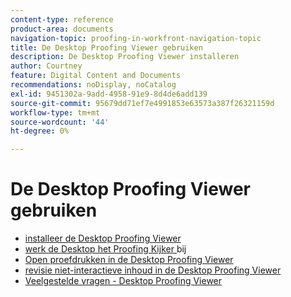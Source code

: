 ```yaml
---
content-type: reference
product-area: documents
navigation-topic: proofing-in-workfront-navigation-topic
title: De Desktop Proofing Viewer gebruiken
description: De Desktop Proofing Viewer installeren
author: Courtney
feature: Digital Content and Documents
recommendations: noDisplay, noCatalog
exl-id: 9451302a-9add-4958-91e9-8d4de6add139
source-git-commit: 95679dd71ef7e4991853e63573a387f26321159d
workflow-type: tm+mt
source-wordcount: '44'
ht-degree: 0%

---
```


# De Desktop Proofing Viewer gebruiken

* [ installeer de Desktop Proofing Viewer ](../../../review-and-approve-work/proofing/use-the-desktop-proofing-viewer/installing-desktop-proofing-viewer.md)
* [ werk de Desktop het Proofing Kijker ](../../../review-and-approve-work/proofing/use-the-desktop-proofing-viewer/update-the-desktop-proofing-viewer.md) bij
* [ Open proefdrukken in de Desktop Proofing Viewer ](../../../review-and-approve-work/proofing/use-the-desktop-proofing-viewer/open-proofs-in-dpv.md)
* [ revisie niet-interactieve inhoud in de Desktop Proofing Viewer ](../../../review-and-approve-work/proofing/use-the-desktop-proofing-viewer/review-non-interactive-content-in-desktop-proofing-viewer.md)
* [Veelgestelde vragen - Desktop Proofing Viewer](../../../review-and-approve-work/proofing/use-the-desktop-proofing-viewer/faq-desktop-proofing-viewer.md)
